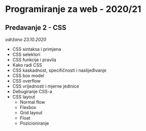 # Programiranje za web - 2020/21

## Predavanje 2 - CSS
_održano 23.10.2020_
* CSS sintaksa i primjena
* CSS selektori
* CSS funkcije i pravila
* Kako radi CSS
* CSS kaskadnost, specifičnosti i naslijeđivanje
* CSS box model
* CSS overflow
* CSS vrijednosti i mjerne jedinice
* Debugiranje CSS-a
* CSS layout
    * Normal flow
    * Flexbox
    * Grid layout
    * Float
    * Pozicioniranje